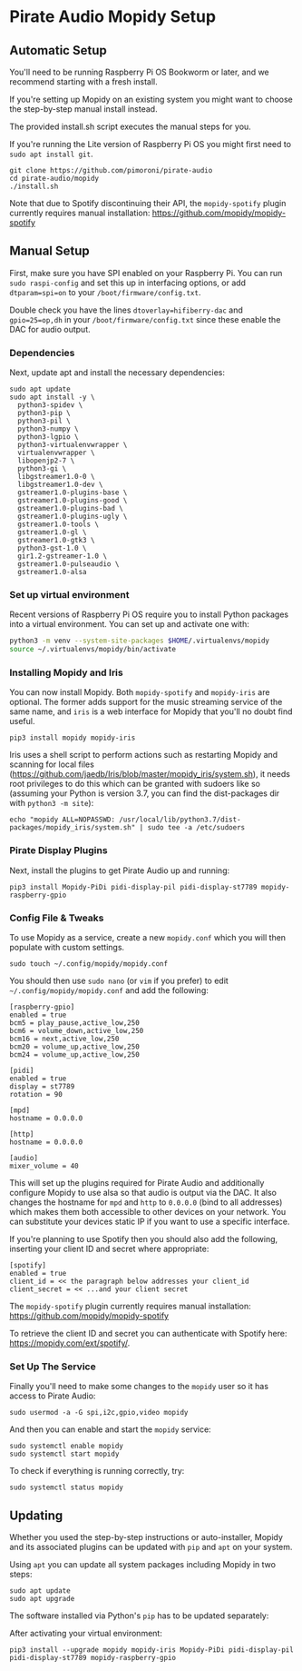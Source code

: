 # Pirate Audio Mopidy Setup

## Automatic Setup

You'll need to be running Raspberry Pi OS Bookworm or later, and we recommend starting with a fresh install.

If you're setting up Mopidy on an existing system you might want to choose the step-by-step manual install instead.

The provided install.sh script executes the manual steps for you.

If you're running the Lite version of Raspberry Pi OS you might first need to `sudo apt install git`.

```
git clone https://github.com/pimoroni/pirate-audio
cd pirate-audio/mopidy
./install.sh
```

Note that due to Spotify discontinuing their API, the `mopidy-spotify` plugin currently requires manual installation: https://github.com/mopidy/mopidy-spotify

## Manual Setup

First, make sure you have SPI enabled on your Raspberry Pi. You can run `sudo raspi-config` and set this up in interfacing options, or add `dtparam=spi=on` to your `/boot/firmware/config.txt`.

Double check you have the lines `dtoverlay=hifiberry-dac` and `gpio=25=op,dh` in your `/boot/firmware/config.txt` since these enable the DAC for audio output.

### Dependencies

Next, update apt and install the necessary dependencies:

```
sudo apt update
sudo apt install -y \
  python3-spidev \
  python3-pip \
  python3-pil \
  python3-numpy \
  python3-lgpio \
  python3-virtualenvwrapper \
  virtualenvwrapper \
  libopenjp2-7 \
  python3-gi \
  libgstreamer1.0-0 \
  libgstreamer1.0-dev \
  gstreamer1.0-plugins-base \
  gstreamer1.0-plugins-good \
  gstreamer1.0-plugins-bad \
  gstreamer1.0-plugins-ugly \
  gstreamer1.0-tools \
  gstreamer1.0-gl \
  gstreamer1.0-gtk3 \
  python3-gst-1.0 \
  gir1.2-gstreamer-1.0 \
  gstreamer1.0-pulseaudio \
  gstreamer1.0-alsa
```

### Set up virtual environment

Recent versions of Raspberry Pi OS require you to install Python packages into a virtual environment. You can set up and activate one with:

``` bash
python3 -m venv --system-site-packages $HOME/.virtualenvs/mopidy
source ~/.virtualenvs/mopidy/bin/activate
```

### Installing Mopidy and Iris

You can now install Mopidy. Both `mopidy-spotify` and `mopidy-iris` are optional. The former adds support for the music streaming service of the same name, and `iris` is a web interface for Mopidy that you'll no doubt find useful.

```
pip3 install mopidy mopidy-iris
```

Iris uses a shell script to perform actions such as restarting Mopidy and scanning for local files (https://github.com/jaedb/Iris/blob/master/mopidy_iris/system.sh), it needs root privileges to do this which can be granted with sudoers like so (assuming your Python is version 3.7, you can find the dist-packages dir with `python3 -m site`):

```
echo "mopidy ALL=NOPASSWD: /usr/local/lib/python3.7/dist-packages/mopidy_iris/system.sh" | sudo tee -a /etc/sudoers
```

### Pirate Display Plugins

Next, install the plugins to get Pirate Audio up and running:

```
pip3 install Mopidy-PiDi pidi-display-pil pidi-display-st7789 mopidy-raspberry-gpio
```

### Config File & Tweaks

To use Mopidy as a service, create a new `mopidy.conf` which you will then populate with custom settings.

```
sudo touch ~/.config/mopidy/mopidy.conf
```

You should then use `sudo nano` (or `vim` if you prefer) to edit `~/.config/mopidy/mopidy.conf` and add the following:

```
[raspberry-gpio]
enabled = true
bcm5 = play_pause,active_low,250
bcm6 = volume_down,active_low,250
bcm16 = next,active_low,250
bcm20 = volume_up,active_low,250
bcm24 = volume_up,active_low,250

[pidi]
enabled = true
display = st7789
rotation = 90

[mpd]
hostname = 0.0.0.0

[http]
hostname = 0.0.0.0

[audio]
mixer_volume = 40
```

This will set up the plugins required for Pirate Audio and additionally configure Mopidy to use alsa so that audio is output via the DAC. It also changes the hostname for `mpd` and `http` to `0.0.0.0` (bind to all addresses) which makes them both accessible to other devices on your network. You can substitute your devices static IP if you want to use a specific interface.

If you're planning to use Spotify then you should also add the following, inserting your client ID and secret where appropriate:

```
[spotify]
enabled = true 
client_id = << the paragraph below addresses your client_id 
client_secret = << ...and your client secret
```

The `mopidy-spotify` plugin currently requires manual installation: https://github.com/mopidy/mopidy-spotify

To retrieve the client ID and secret you can authenticate with Spotify here: https://mopidy.com/ext/spotify/.

### Set Up The Service

Finally you'll need to make some changes to the `mopidy` user so it has access to Pirate Audio:

```
sudo usermod -a -G spi,i2c,gpio,video mopidy
```

And then you can enable and start the `mopidy` service:

```
sudo systemctl enable mopidy
sudo systemctl start mopidy
```

To check if everything is running correctly, try:

```
sudo systemctl status mopidy
```


## Updating

Whether you used the step-by-step instructions or auto-installer, Mopidy and its associated plugins can be updated with `pip` and `apt` on your system.

Using `apt` you can update all system packages including Mopidy in two steps:

```
sudo apt update
sudo apt upgrade
```

The software installed via Python's `pip` has to be updated separately:

After activating your virtual environment:

```
pip3 install --upgrade mopidy mopidy-iris Mopidy-PiDi pidi-display-pil pidi-display-st7789 mopidy-raspberry-gpio
```
